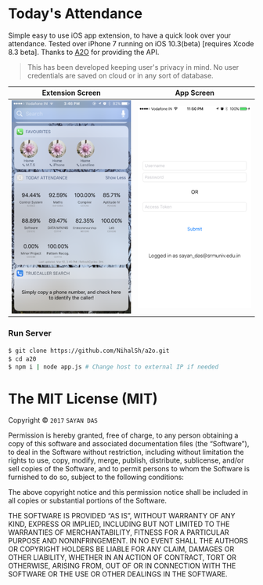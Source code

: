 # Today's Attendance

Simple easy to use iOS app extension, to have a quick look over your attendance. Tested over iPhone 7 running on iOS 10.3(beta) [requires Xcode 8.3 beta]. Thanks to [A2O](https://github.com/NihalSh/a2o) for providing the API.

> This has been developed keeping user's privacy in mind. 
> No user credentials are saved on cloud or in any sort of database.

Extension Screen           |  App Screen
:-------------------------:|:-------------------------:
![](https://raw.githubusercontent.com/poke19962008/Today-Attendance/master/Assets/sc1.PNG)  |  ![](https://raw.githubusercontent.com/poke19962008/Today-Attendance/master/Assets/sc2.PNG)

### Run Server

```bash
$ git clone https://github.com/NihalSh/a2o.git
$ cd a20
$ npm i | node app.js # Change host to external IP if needed
```

The MIT License (MIT)
=====================

Copyright © `2017` `SAYAN DAS`

Permission is hereby granted, free of charge, to any person
obtaining a copy of this software and associated documentation
files (the “Software”), to deal in the Software without
restriction, including without limitation the rights to use,
copy, modify, merge, publish, distribute, sublicense, and/or sell
copies of the Software, and to permit persons to whom the
Software is furnished to do so, subject to the following
conditions:

The above copyright notice and this permission notice shall be
included in all copies or substantial portions of the Software.

THE SOFTWARE IS PROVIDED “AS IS”, WITHOUT WARRANTY OF ANY KIND,
EXPRESS OR IMPLIED, INCLUDING BUT NOT LIMITED TO THE WARRANTIES
OF MERCHANTABILITY, FITNESS FOR A PARTICULAR PURPOSE AND
NONINFRINGEMENT. IN NO EVENT SHALL THE AUTHORS OR COPYRIGHT
HOLDERS BE LIABLE FOR ANY CLAIM, DAMAGES OR OTHER LIABILITY,
WHETHER IN AN ACTION OF CONTRACT, TORT OR OTHERWISE, ARISING
FROM, OUT OF OR IN CONNECTION WITH THE SOFTWARE OR THE USE OR
OTHER DEALINGS IN THE SOFTWARE.





